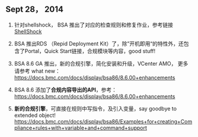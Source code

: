 ## Sept 28， 2014

1. 针对shellshock， BSA 推出了对应的检查规则和修复作业，参考链接[ShellShock](https://communities.bmc.com/docs/DOC-33146)

2. BSA 推出RDS （Repid Deployment Kit）了，除”开机即用“的特性外，还包含了Portal，Quick Start链接，合规模块等内容，good stuff!
3.  BSA 8.6 GA 推出，新的合规引擎，简化安装和升级，VCenter AMO， 更多请参考 what new： https://docs.bmc.com/docs/display/bsa86/8.6.00+enhancements

4.  BSA 8.6 添加了**合规内容导出的API**，参考： https://docs.bmc.com/docs/display/bsa86/8.6.00+enhancements

5.  **新的合规引擎**，可直接在规则中写指令，及引入变量，say goodbye to extended object! https://docs.bmc.com/docs/display/bsa86/Examples+for+creating+Compliance+rules+with+variable+and+command+support






